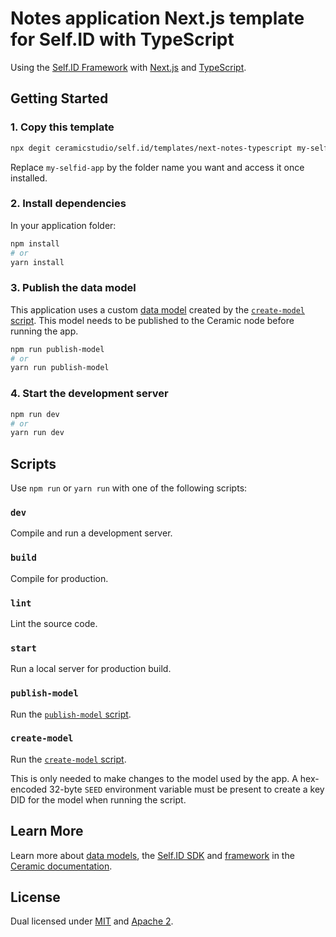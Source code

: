 # Notes application Next.js template for Self.ID with TypeScript

Using the [Self.ID Framework](https://developers.ceramic.network/tools/self-id/framework/) with [Next.js](https://nextjs.org/) and [TypeScript](https://www.typescriptlang.org/).

## Getting Started

### 1. Copy this template

```sh
npx degit ceramicstudio/self.id/templates/next-notes-typescript my-selfid-app
```

Replace `my-selfid-app` by the folder name you want and access it once installed.

### 2. Install dependencies

In your application folder:

```sh
npm install
# or
yarn install
```

### 3. Publish the data model

This application uses a custom [data model](https://developers.ceramic.network/tools/glaze/datamodel/) created by the [`create-model` script](./scripts/create-model.mjs). This model needs to be published to the Ceramic node before running the app.

```sh
npm run publish-model
# or
yarn run publish-model
```

### 4. Start the development server

```sh
npm run dev
# or
yarn run dev
```

## Scripts

Use `npm run` or `yarn run` with one of the following scripts:

### `dev`

Compile and run a development server.

### `build`

Compile for production.

### `lint`

Lint the source code.

### `start`

Run a local server for production build.

### `publish-model`

Run the [`publish-model` script](./scripts/publish-model.mjs).

### `create-model`

Run the [`create-model` script](./scripts/create-model.mjs).

This is only needed to make changes to the model used by the app.
A hex-encoded 32-byte `SEED` environment variable must be present to create a key DID for the model when running the script.

## Learn More

Learn more about [data models](https://developers.ceramic.network/tools/glaze/datamodel/), the [Self.ID SDK](https://developers.ceramic.network/tools/self-id/overview/) and [framework](https://developers.ceramic.network/tools/self-id/framework/) in the [Ceramic documentation](https://developers.ceramic.network/).

## License

Dual licensed under [MIT](https://github.com/ceramicstudio/self.id/blob/main/LICENSE-MIT) and [Apache 2](https://github.com/ceramicstudio/self.id/blob/main/LICENSE-APACHE).
